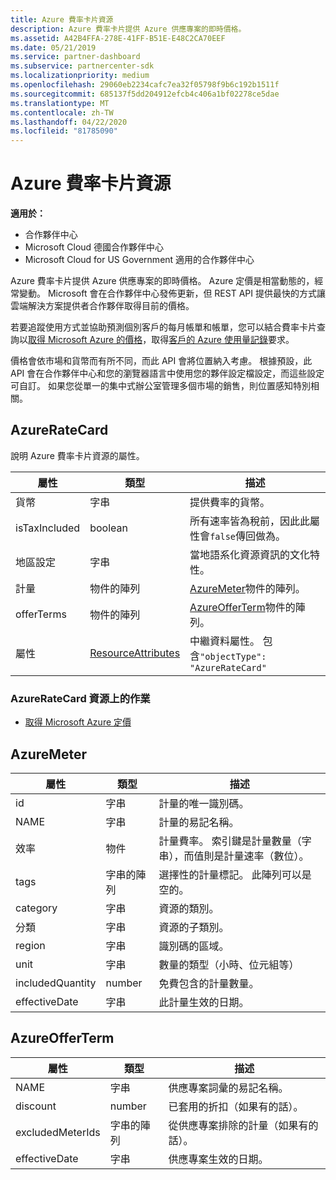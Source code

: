 ```yaml
---
title: Azure 費率卡片資源
description: Azure 費率卡片提供 Azure 供應專案的即時價格。
ms.assetid: A42B4FFA-278E-41FF-B51E-E48C2CA70EEF
ms.date: 05/21/2019
ms.service: partner-dashboard
ms.subservice: partnercenter-sdk
ms.localizationpriority: medium
ms.openlocfilehash: 29060eb2234cafc7ea32f05798f9b6c192b1511f
ms.sourcegitcommit: 685137f5dd204912efcb4c406a1bf02278ce5dae
ms.translationtype: MT
ms.contentlocale: zh-TW
ms.lasthandoff: 04/22/2020
ms.locfileid: "81785090"
---
```

# <a name="azure-rate-card-resources"></a>Azure 費率卡片資源

**適用於：**

- 合作夥伴中心
- Microsoft Cloud 德國合作夥伴中心
- Microsoft Cloud for US Government 適用的合作夥伴中心

Azure 費率卡片提供 Azure 供應專案的即時價格。 Azure 定價是相當動態的，經常變動。 Microsoft 會在合作夥伴中心發佈更新，但 REST API 提供最快的方式讓雲端解決方案提供者合作夥伴取得目前的價格。

若要追蹤使用方式並協助預測個別客戶的每月帳單和帳單，您可以結合費率卡片查詢以[取得 Microsoft Azure 的價格](get-prices-for-microsoft-azure.md)，取得[客戶的 Azure 使用量記錄](get-a-customer-s-utilization-record-for-azure.md)要求。

價格會依市場和貨幣而有所不同，而此 API 會將位置納入考慮。 根據預設，此 API 會在合作夥伴中心和您的瀏覽器語言中使用您的夥伴設定檔設定，而這些設定可自訂。 如果您從單一的集中式辦公室管理多個市場的銷售，則位置感知特別相關。

## <a name="azureratecard"></a>AzureRateCard

說明 Azure 費率卡片資源的屬性。

| 屬性      | 類型                                      | 描述                                                       |
|---------------|-------------------------------------------|-------------------------------------------------------------------|
| 貨幣      | 字串                                    | 提供費率的貨幣。                     |
| isTaxIncluded | boolean                                   | 所有速率皆為稅前，因此此屬性會`false`傳回做為。 |
| 地區設定        | 字串                                    | 當地語系化資源資訊的文化特性。       |
| 計量        | 物件的陣列                          | [AzureMeter](#azuremeter)物件的陣列。                       |
| offerTerms    | 物件的陣列                          | [AzureOfferTerm](#azureofferterm)物件的陣列。               |
| 屬性    | [ResourceAttributes](utility-resources.md#resourceattributes) | 中繼資料屬性。 包含`"objectType": "AzureRateCard"`   |

### <a name="operations-on-the-azureratecard-resource"></a>AzureRateCard 資源上的作業

- [取得 Microsoft Azure 定價](get-prices-for-microsoft-azure.md)

## <a name="azuremeter"></a>AzureMeter

| 屬性         | 類型             | 描述                                                                                   |
|------------------|------------------|-----------------------------------------------------------------------------------------------|
| id               | 字串           | 計量的唯一識別碼。                                                                    |
| NAME             | 字串           | 計量的易記名稱。                                                                   |
| 效率            | 物件           | 計量費率。 索引鍵是計量數量（字串），而值則是計量速率（數位）。 |
| tags             | 字串的陣列 | 選擇性的計量標記。 此陣列可以是空的。                                                 |
| category         | 字串           | 資源的類別。                                                                     |
| 分類      | 字串           | 資源的子類別。                                                                 |
| region           | 字串           | 識別碼的區域。                                                                             |
| unit             | 字串           | 數量的類型（小時、位元組等）                                                     |
| includedQuantity | number           | 免費包含的計量數量。                                               |
| effectiveDate    | 字串           | 此計量生效的日期。                                                             |

## <a name="azureofferterm"></a>AzureOfferTerm

| 屬性         | 類型             | 描述                             |
|------------------|------------------|-----------------------------------------|
| NAME             | 字串           | 供應專案詞彙的易記名稱。        |
| discount         | number           | 已套用的折扣（如果有的話）。           |
| excludedMeterIds | 字串的陣列 | 從供應專案排除的計量（如果有的話）。 |
| effectiveDate    | 字串           | 供應專案生效的日期。        |
